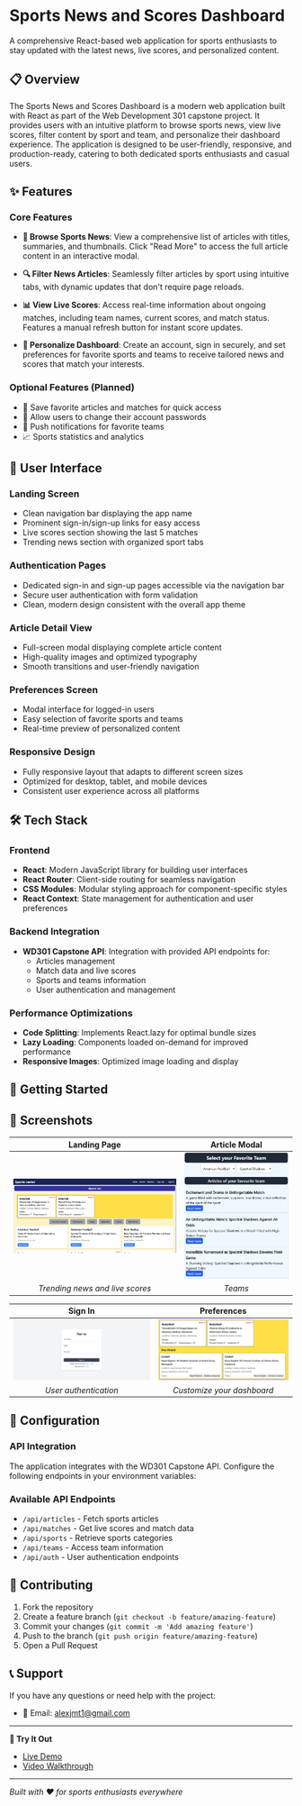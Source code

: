 # Sports News and Scores Dashboard

A comprehensive React-based web application for sports enthusiasts to stay updated with the latest news, live scores, and personalized content.

## 📋 Overview

The Sports News and Scores Dashboard is a modern web application built with React as part of the Web Development 301 capstone project. It provides users with an intuitive platform to browse sports news, view live scores, filter content by sport and team, and personalize their dashboard experience. The application is designed to be user-friendly, responsive, and production-ready, catering to both dedicated sports enthusiasts and casual users.

## ✨ Features

### Core Features

- **📰 Browse Sports News**: View a comprehensive list of articles with titles, summaries, and thumbnails. Click "Read More" to access the full article content in an interactive modal.

- **🔍 Filter News Articles**: Seamlessly filter articles by sport using intuitive tabs, with dynamic updates that don't require page reloads.

- **📊 View Live Scores**: Access real-time information about ongoing matches, including team names, current scores, and match status. Features a manual refresh button for instant score updates.

- **👤 Personalize Dashboard**: Create an account, sign in securely, and set preferences for favorite sports and teams to receive tailored news and scores that match your interests.

### Optional Features (Planned)

- 💾 Save favorite articles and matches for quick access
- 🔐 Allow users to change their account passwords
- 📱 Push notifications for favorite teams
- 📈 Sports statistics and analytics

## 🎨 User Interface

### Landing Screen
- Clean navigation bar displaying the app name
- Prominent sign-in/sign-up links for easy access
- Live scores section showing the last 5 matches
- Trending news section with organized sport tabs

### Authentication Pages
- Dedicated sign-in and sign-up pages accessible via the navigation bar
- Secure user authentication with form validation
- Clean, modern design consistent with the overall app theme

### Article Detail View
- Full-screen modal displaying complete article content
- High-quality images and optimized typography
- Smooth transitions and user-friendly navigation

### Preferences Screen
- Modal interface for logged-in users
- Easy selection of favorite sports and teams
- Real-time preview of personalized content

### Responsive Design
- Fully responsive layout that adapts to different screen sizes
- Optimized for desktop, tablet, and mobile devices
- Consistent user experience across all platforms

## 🛠 Tech Stack

### Frontend
- **React**: Modern JavaScript library for building user interfaces
- **React Router**: Client-side routing for seamless navigation
- **CSS Modules**: Modular styling approach for component-specific styles
- **React Context**: State management for authentication and user preferences

### Backend Integration
- **WD301 Capstone API**: Integration with provided API endpoints for:
  - Articles management
  - Match data and live scores
  - Sports and teams information
  - User authentication and management

### Performance Optimizations
- **Code Splitting**: Implements React.lazy for optimal bundle sizes
- **Lazy Loading**: Components loaded on-demand for improved performance
- **Responsive Images**: Optimized image loading and display

## 🚀 Getting Started





## 📸 Screenshots

| Landing Page | Article Modal |
|:---:|:---:|
| ![Landing Page](./screenshots/a.jpg) | ![Article Modal](./screenshots/d.jpg) |
| *Trending news and live scores* | *Teams* |

| Sign In | Preferences |
|:---:|:---:|
| ![Sign In](./screenshots/c.jpg) | ![Preferences](./screenshots/k.jpg) |
| *User authentication* | *Customize your dashboard* |

## 🔧 Configuration

### API Integration
The application integrates with the WD301 Capstone API. Configure the following endpoints in your environment variables:


### Available API Endpoints
- `/api/articles` - Fetch sports articles
- `/api/matches` - Get live scores and match data
- `/api/sports` - Retrieve sports categories
- `/api/teams` - Access team information
- `/api/auth` - User authentication endpoints


## 🤝 Contributing

1. Fork the repository
2. Create a feature branch (`git checkout -b feature/amazing-feature`)
3. Commit your changes (`git commit -m 'Add amazing feature'`)
4. Push to the branch (`git push origin feature/amazing-feature`)
5. Open a Pull Request


## 📞 Support

If you have any questions or need help with the project:

- 📧 Email: alexjmt1@gmail.com


---

**🚀 Try It Out**
- [Live Demo](https://captone.netlify.app/home)
- [Video Walkthrough](https://youtube.com/watch?v=your-video-id)

---

*Built with ❤️ for sports enthusiasts everywhere*
